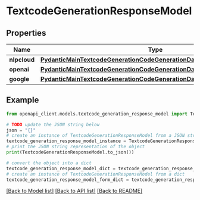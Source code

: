 # TextcodeGenerationResponseModel


## Properties

Name | Type | Description | Notes
------------ | ------------- | ------------- | -------------
**nlpcloud** | [**PydanticMainTextcodeGenerationCodeGenerationDataClass94559368318992**](PydanticMainTextcodeGenerationCodeGenerationDataClass94559368318992.md) |  | [optional] 
**openai** | [**PydanticMainTextcodeGenerationCodeGenerationDataClass94559369110016**](PydanticMainTextcodeGenerationCodeGenerationDataClass94559369110016.md) |  | [optional] 
**google** | [**PydanticMainTextcodeGenerationCodeGenerationDataClass94559369042624**](PydanticMainTextcodeGenerationCodeGenerationDataClass94559369042624.md) |  | [optional] 

## Example

```python
from openapi_client.models.textcode_generation_response_model import TextcodeGenerationResponseModel

# TODO update the JSON string below
json = "{}"
# create an instance of TextcodeGenerationResponseModel from a JSON string
textcode_generation_response_model_instance = TextcodeGenerationResponseModel.from_json(json)
# print the JSON string representation of the object
print(TextcodeGenerationResponseModel.to_json())

# convert the object into a dict
textcode_generation_response_model_dict = textcode_generation_response_model_instance.to_dict()
# create an instance of TextcodeGenerationResponseModel from a dict
textcode_generation_response_model_form_dict = textcode_generation_response_model.from_dict(textcode_generation_response_model_dict)
```
[[Back to Model list]](../README.md#documentation-for-models) [[Back to API list]](../README.md#documentation-for-api-endpoints) [[Back to README]](../README.md)



